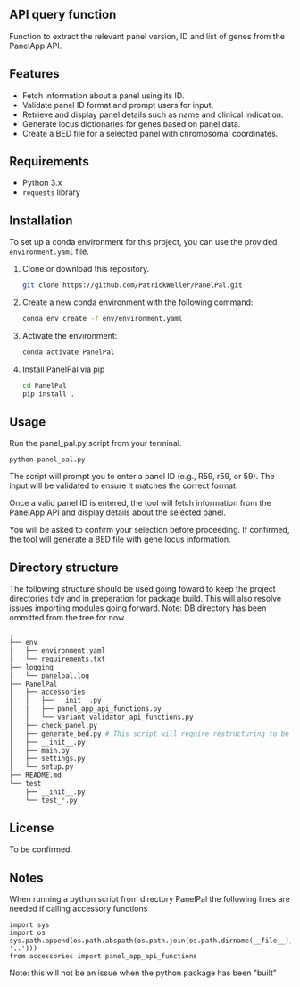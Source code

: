 ## API query function

Function to extract the relevant panel version, ID and list of genes from the PanelApp API. 

## Features

- Fetch information about a panel using its ID.
- Validate panel ID format and prompt users for input.
- Retrieve and display panel details such as name and clinical indication.
- Generate locus dictionaries for genes based on panel data.
- Create a BED file for a selected panel with chromosomal coordinates.

## Requirements

- Python 3.x
- `requests` library

## Installation

To set up a conda environment for this project, you can use the provided `environment.yaml` file.

1. Clone or download this repository.

   ```bash
   git clone https://github.com/PatrickWeller/PanelPal.git
    ```

2. Create a new conda environment with the following command:

   ```bash
   conda env create -f env/environment.yaml
    ```

3. Activate the environment:

    ```bash
    conda activate PanelPal
    ```

4. Install PanelPal via pip

    ```bash
    cd PanelPal
    pip install .
    ```

## Usage

Run the panel_pal.py script from your terminal.

    python panel_pal.py

The script will prompt you to enter a panel ID (e.g., R59, r59, or 59). The input will be validated to ensure it matches the correct format.

Once a valid panel ID is entered, the tool will fetch information from the PanelApp API and display details about the selected panel.

You will be asked to confirm your selection before proceeding. If confirmed, the tool will generate a BED file with gene locus information.

## Directory structure
The following structure should be used going foward to keep the project directories tidy and in preperation for package build. This will also resolve issues importing modules going forward. Note: DB directory has been ommitted from the tree for now.

```bash
.
├── env
│   ├── environment.yaml
│   └── requirements.txt
├── logging
│   └── panelpal.log
├── PanelPal
│   ├── accessories
│   │   ├── __init__.py
│   │   ├── panel_app_api_functions.py
│   │   └── variant_validator_api_functions.py
│   ├── check_panel.py
│   ├── generate_bed.py # This script will require restructuring to be called from main PanelPal function
│   ├── __init__.py
│   ├── main.py
│   ├── settings.py
│   └── setup.py
├── README.md
└── test
    ├── __init__.py
    └── test_*.py
```

## License

To be confirmed.


## Notes
When running a python script from directory PanelPal the following lines are needed if calling accessory functions
```
import sys
import os
sys.path.append(os.path.abspath(os.path.join(os.path.dirname(__file__), '..'))) 
from accessories import panel_app_api_functions
```
Note: this will not be an issue when the python package has been "built"